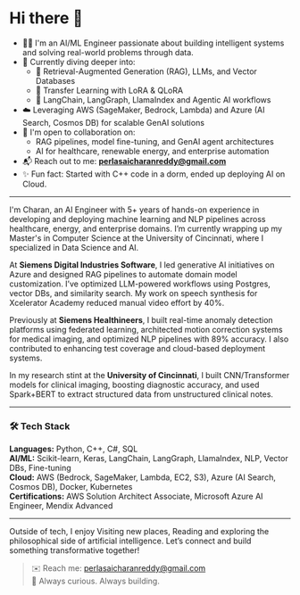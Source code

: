 # Hi there 👋

- 👨‍💻 I'm an AI/ML Engineer passionate about building intelligent systems and solving real-world problems through data.
- 🔬 Currently diving deeper into:
  - 🧠 Retrieval-Augmented Generation (RAG), LLMs, and Vector Databases
  - 🔄 Transfer Learning with LoRA & QLoRA
  - 🧭 LangChain, LangGraph, LlamaIndex and Agentic AI workflows
- ☁️ Leveraging AWS (SageMaker, Bedrock, Lambda) and Azure (AI Search, Cosmos DB) for scalable GenAI solutions
- 🤝 I'm open to collaboration on:
  - RAG pipelines, model fine-tuning, and GenAI agent architectures
  - AI for healthcare, renewable energy, and enterprise automation
- 📬 Reach out to me: **perlasaicharanreddy@gmail.com**
- ✨ Fun fact: Started with C++ code in a dorm, ended up deploying AI on Cloud.

---

I'm Charan, an AI Engineer with 5+ years of hands-on experience in developing and deploying machine learning and NLP pipelines across healthcare, energy, and enterprise domains. I’m currently wrapping up my Master's in Computer Science at the University of Cincinnati, where I specialized in Data Science and AI.

At **Siemens Digital Industries Software**, I led generative AI initiatives on Azure and designed RAG pipelines to automate domain model customization. I’ve optimized LLM-powered workflows using Postgres, vector DBs, and similarity search. My work on speech synthesis for Xcelerator Academy reduced manual video effort by 40%.

Previously at **Siemens Healthineers**, I built real-time anomaly detection platforms using federated learning, architected motion correction systems for medical imaging, and optimized NLP pipelines with 89% accuracy. I also contributed to enhancing test coverage and cloud-based deployment systems.

In my research stint at the **University of Cincinnati**, I built CNN/Transformer models for clinical imaging, boosting diagnostic accuracy, and used Spark+BERT to extract structured data from unstructured clinical notes.

---

### 🛠 Tech Stack
**Languages:** Python, C++, C#, SQL  
**AI/ML:** Scikit-learn, Keras, LangChain, LangGraph, LlamaIndex, NLP, Vector DBs, Fine-tuning  
**Cloud:** AWS (Bedrock, SageMaker, Lambda, EC2, S3), Azure (AI Search, Cosmos DB), Docker, Kubernetes  
**Certifications:** AWS Solution Architect Associate, Microsoft Azure AI Engineer, Mendix Advanced

---

Outside of tech, I enjoy Visiting new places, Reading and exploring the philosophical side of artificial intelligence. Let’s connect and build something transformative together!

> ✉️ Reach me: perlasaicharanreddy@gmail.com  
> 🧠 Always curious. Always building.

